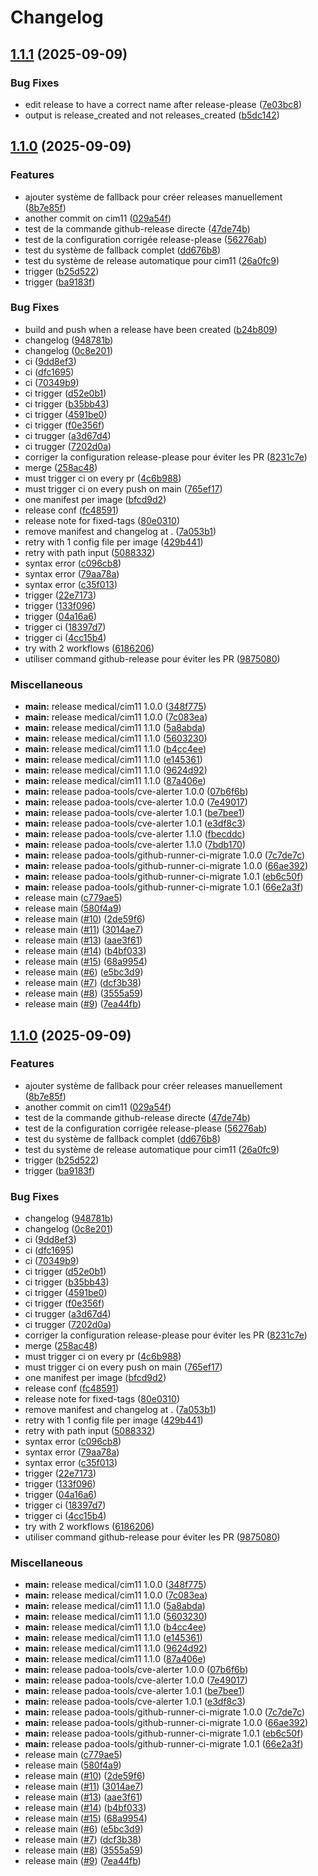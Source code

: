# Changelog

## [1.1.1](https://github.com/mathisDlmr/fff/compare/medical/cim11-v1.1.0...medical/cim11-v1.1.1) (2025-09-09)


### Bug Fixes

* edit release to have a correct name after release-please ([7e03bc8](https://github.com/mathisDlmr/fff/commit/7e03bc86f2bf529a1ae9a55aa86792d233a086cb))
* output is release_created and not releases_created ([b5dc142](https://github.com/mathisDlmr/fff/commit/b5dc142700428312c2d49940e3f7db1ef8d27b91))

## [1.1.0](https://github.com/mathisDlmr/fff/compare/medical/cim11-v1.0.0...medical/cim11-v1.1.0) (2025-09-09)


### Features

* ajouter système de fallback pour créer releases manuellement ([8b7e85f](https://github.com/mathisDlmr/fff/commit/8b7e85ff911fc89dca8b53dc1d77c9123021722e))
* another commit on cim11 ([029a54f](https://github.com/mathisDlmr/fff/commit/029a54ff388e5223c3e2e9ee6ba5962aa7ba13f5))
* test de la commande github-release directe ([47de74b](https://github.com/mathisDlmr/fff/commit/47de74b5eaf508b65f63008658e6946f502ff121))
* test de la configuration corrigée release-please ([56276ab](https://github.com/mathisDlmr/fff/commit/56276ab61ef2e7a3750ba67c04445d17d397db69))
* test du système de fallback complet ([dd676b8](https://github.com/mathisDlmr/fff/commit/dd676b80573f45140fc6371ed335f3f3f809b410))
* test du système de release automatique pour cim11 ([26a0fc9](https://github.com/mathisDlmr/fff/commit/26a0fc92eb3a364130b01fbd2c3b51379c1ece27))
* trigger ([b25d522](https://github.com/mathisDlmr/fff/commit/b25d522a6197b61757f7fc3300556e90a1935e5d))
* trigger ([ba9183f](https://github.com/mathisDlmr/fff/commit/ba9183fe13061d8b0683c28023422bae6510e902))


### Bug Fixes

* build and push when a release have been created ([b24b809](https://github.com/mathisDlmr/fff/commit/b24b809f75745bcf95c530d8e965cf7d5d12b023))
* changelog ([948781b](https://github.com/mathisDlmr/fff/commit/948781bcceb9c9c8a68ce3bbb6a50b2e38c9cca2))
* changelog ([0c8e201](https://github.com/mathisDlmr/fff/commit/0c8e20164f15a82a20d0fd37a2b7def89b573c04))
* ci ([9dd8ef3](https://github.com/mathisDlmr/fff/commit/9dd8ef3f19685d45b004cbd83cea3458434f4e8f))
* ci ([dfc1695](https://github.com/mathisDlmr/fff/commit/dfc1695da387239a665a9554d7147ddb09cfbc33))
* ci ([70349b9](https://github.com/mathisDlmr/fff/commit/70349b9b688c2ae497e33bf6adfb3ece9acd56ee))
* ci trigger ([d52e0b1](https://github.com/mathisDlmr/fff/commit/d52e0b1e340a292c08baa5cdf8e9eec2cac7d477))
* ci trigger ([b35bb43](https://github.com/mathisDlmr/fff/commit/b35bb439ce746708a483a2b488b256c394757138))
* ci trigger ([4591be0](https://github.com/mathisDlmr/fff/commit/4591be0f7e9c0b08ecfcab231653099f8092dd1b))
* ci trigger ([f0e356f](https://github.com/mathisDlmr/fff/commit/f0e356f59a126177415afa4ee2ac6ec8a35f96fb))
* ci trugger ([a3d67d4](https://github.com/mathisDlmr/fff/commit/a3d67d455d5260e1ad1b5482781a8599eb5a095b))
* ci trugger ([7202d0a](https://github.com/mathisDlmr/fff/commit/7202d0a814f69101cf6653baa2f127718a1d843c))
* corriger la configuration release-please pour éviter les PR ([8231c7e](https://github.com/mathisDlmr/fff/commit/8231c7e8bce33952537264cc6c21bc5ed9513d54))
* merge ([258ac48](https://github.com/mathisDlmr/fff/commit/258ac48b199e381d248e0310f78c54dc78f3385a))
* must trigger ci on every pr ([4c6b988](https://github.com/mathisDlmr/fff/commit/4c6b988510b51150ce03abaf98fa182e29850301))
* must trigger ci on every push on main ([765ef17](https://github.com/mathisDlmr/fff/commit/765ef17fadd1fb6a9e68dbebccf8a89e4e49659e))
* one manifest per image ([bfcd9d2](https://github.com/mathisDlmr/fff/commit/bfcd9d284ca0d4320828e3f3df0dc9cc7db02b77))
* release conf ([fc48591](https://github.com/mathisDlmr/fff/commit/fc48591c9af185c039e73f42b53879ac66306a4a))
* release note for fixed-tags ([80e0310](https://github.com/mathisDlmr/fff/commit/80e03100a9f5c6cd5cdaeb655e2ad10f2fd64d13))
* remove manifest and changelog at . ([7a053b1](https://github.com/mathisDlmr/fff/commit/7a053b165faaf9e9d6c63d076648350d3011dd8a))
* retry with 1 config file per image ([429b441](https://github.com/mathisDlmr/fff/commit/429b4412643409e477b91e1eabd2c28be3dfc012))
* retry with path input ([5088332](https://github.com/mathisDlmr/fff/commit/5088332334dc9b393ce822cecca49618b8c3a211))
* syntax error ([c096cb8](https://github.com/mathisDlmr/fff/commit/c096cb8e0ce5ef2e433fc0dcd2f2667945bc3a39))
* syntax error ([79aa78a](https://github.com/mathisDlmr/fff/commit/79aa78a85bea9e2571b112a6654e8ab2d5429b02))
* syntax error ([c35f013](https://github.com/mathisDlmr/fff/commit/c35f013dbc6834c031a8ec390e493ad929e4492e))
* trigger ([22e7173](https://github.com/mathisDlmr/fff/commit/22e717338dff226cf75f5a5c89c0f83767f38b50))
* trigger ([133f096](https://github.com/mathisDlmr/fff/commit/133f0969f7ebc1877c03c1d65a479eb6e323e862))
* trigger ([04a16a6](https://github.com/mathisDlmr/fff/commit/04a16a613bd2edab71b3186c139638522b957bea))
* trigger ci ([18397d7](https://github.com/mathisDlmr/fff/commit/18397d74d9491d43e3aa9ac0322109ef73948b7d))
* trigger ci ([4cc15b4](https://github.com/mathisDlmr/fff/commit/4cc15b4caa77a268c508ea39a670c159630bb1b6))
* try with 2 workflows ([6186206](https://github.com/mathisDlmr/fff/commit/6186206a6903102f1b7a806ed9bcd352c652a962))
* utiliser command github-release pour éviter les PR ([9875080](https://github.com/mathisDlmr/fff/commit/9875080ed400a5f694cc2aa33159dbe220902f71))


### Miscellaneous

* **main:** release medical/cim11 1.0.0 ([348f775](https://github.com/mathisDlmr/fff/commit/348f775c78276332e3ec9ff8169b7c906a6b1056))
* **main:** release medical/cim11 1.0.0 ([7c083ea](https://github.com/mathisDlmr/fff/commit/7c083eacd58bfd23b3e94eb449921a4031b4f5ed))
* **main:** release medical/cim11 1.1.0 ([5a8abda](https://github.com/mathisDlmr/fff/commit/5a8abdaf045a41be3c77082f2041d3e1fe2fd89d))
* **main:** release medical/cim11 1.1.0 ([5603230](https://github.com/mathisDlmr/fff/commit/56032304e66722d15651300295690ef016209b1e))
* **main:** release medical/cim11 1.1.0 ([b4cc4ee](https://github.com/mathisDlmr/fff/commit/b4cc4eec4b1557b736b0014b2350ca7e16007857))
* **main:** release medical/cim11 1.1.0 ([e145361](https://github.com/mathisDlmr/fff/commit/e14536188517acd7343a6fc6a2cd726ad32627e2))
* **main:** release medical/cim11 1.1.0 ([9624d92](https://github.com/mathisDlmr/fff/commit/9624d92bc0fea4fc68a79a1313b7aabb08369711))
* **main:** release medical/cim11 1.1.0 ([87a406e](https://github.com/mathisDlmr/fff/commit/87a406e88a8f0bcfedaa412ce09e1c735b801673))
* **main:** release padoa-tools/cve-alerter 1.0.0 ([07b6f6b](https://github.com/mathisDlmr/fff/commit/07b6f6bf6b794bbaefe258265958b423cbdd6637))
* **main:** release padoa-tools/cve-alerter 1.0.0 ([7e49017](https://github.com/mathisDlmr/fff/commit/7e49017524248ae82bc898323087f17960ac0a71))
* **main:** release padoa-tools/cve-alerter 1.0.1 ([be7bee1](https://github.com/mathisDlmr/fff/commit/be7bee1ef280c802629b5bb43b842779e7d42579))
* **main:** release padoa-tools/cve-alerter 1.0.1 ([e3df8c3](https://github.com/mathisDlmr/fff/commit/e3df8c335495024f22856860151b6dcd8f993d09))
* **main:** release padoa-tools/cve-alerter 1.1.0 ([fbecddc](https://github.com/mathisDlmr/fff/commit/fbecddc8fa6be0b048fdfbfab6f27cd8f3afa42e))
* **main:** release padoa-tools/cve-alerter 1.1.0 ([7bdb170](https://github.com/mathisDlmr/fff/commit/7bdb170cfc4ab1c7c75e93a29499b17eb27ee50f))
* **main:** release padoa-tools/github-runner-ci-migrate 1.0.0 ([7c7de7c](https://github.com/mathisDlmr/fff/commit/7c7de7cb2e23caf003a4be8c631b68ca0b198b6c))
* **main:** release padoa-tools/github-runner-ci-migrate 1.0.0 ([66ae392](https://github.com/mathisDlmr/fff/commit/66ae3927a3eed2e254c3758d8448f17de47f216b))
* **main:** release padoa-tools/github-runner-ci-migrate 1.0.1 ([eb6c50f](https://github.com/mathisDlmr/fff/commit/eb6c50f3575b6b822d8bdee6ee4d8aa4cc81e04d))
* **main:** release padoa-tools/github-runner-ci-migrate 1.0.1 ([66e2a3f](https://github.com/mathisDlmr/fff/commit/66e2a3f3620da847b42af53dd3f26191e564c1b0))
* release main ([c779ae5](https://github.com/mathisDlmr/fff/commit/c779ae5b4365aab4e4efab2a8bfe0b347aa8e59f))
* release main ([580f4a9](https://github.com/mathisDlmr/fff/commit/580f4a9d92eb34e384d77a6ad6d564e951d30267))
* release main ([#10](https://github.com/mathisDlmr/fff/issues/10)) ([2de59f6](https://github.com/mathisDlmr/fff/commit/2de59f6ec8cf9c8fc20ae8dde505f35237adb58a))
* release main ([#11](https://github.com/mathisDlmr/fff/issues/11)) ([3014ae7](https://github.com/mathisDlmr/fff/commit/3014ae749d1375767335ba599ed7530cecb74dde))
* release main ([#13](https://github.com/mathisDlmr/fff/issues/13)) ([aae3f61](https://github.com/mathisDlmr/fff/commit/aae3f61315888ce54d4c12c02438694bde2e97c9))
* release main ([#14](https://github.com/mathisDlmr/fff/issues/14)) ([b4bf033](https://github.com/mathisDlmr/fff/commit/b4bf033bf600c07fd7add4f1fd8b7ed9d5a5bdb1))
* release main ([#15](https://github.com/mathisDlmr/fff/issues/15)) ([68a9954](https://github.com/mathisDlmr/fff/commit/68a99542bb9f9e718c55e4e2c2e5f9866920ea42))
* release main ([#6](https://github.com/mathisDlmr/fff/issues/6)) ([e5bc3d9](https://github.com/mathisDlmr/fff/commit/e5bc3d950bbe88aa71e36833d32eb79c090cc3d6))
* release main ([#7](https://github.com/mathisDlmr/fff/issues/7)) ([dcf3b38](https://github.com/mathisDlmr/fff/commit/dcf3b3865a6dd980d6974c10a5cb941a9c179e9e))
* release main ([#8](https://github.com/mathisDlmr/fff/issues/8)) ([3555a59](https://github.com/mathisDlmr/fff/commit/3555a59d93dca91d24572bfa803f1ce3ff8873be))
* release main ([#9](https://github.com/mathisDlmr/fff/issues/9)) ([7ea44fb](https://github.com/mathisDlmr/fff/commit/7ea44fba1deb2e93f870d0882848cd1d0df4a0ea))

## [1.1.0](https://github.com/mathisDlmr/fff/compare/padoa-tools/cve-alerter-v1.0.0...padoa-tools/cve-alerter-v1.1.0) (2025-09-09)


### Features

* ajouter système de fallback pour créer releases manuellement ([8b7e85f](https://github.com/mathisDlmr/fff/commit/8b7e85ff911fc89dca8b53dc1d77c9123021722e))
* another commit on cim11 ([029a54f](https://github.com/mathisDlmr/fff/commit/029a54ff388e5223c3e2e9ee6ba5962aa7ba13f5))
* test de la commande github-release directe ([47de74b](https://github.com/mathisDlmr/fff/commit/47de74b5eaf508b65f63008658e6946f502ff121))
* test de la configuration corrigée release-please ([56276ab](https://github.com/mathisDlmr/fff/commit/56276ab61ef2e7a3750ba67c04445d17d397db69))
* test du système de fallback complet ([dd676b8](https://github.com/mathisDlmr/fff/commit/dd676b80573f45140fc6371ed335f3f3f809b410))
* test du système de release automatique pour cim11 ([26a0fc9](https://github.com/mathisDlmr/fff/commit/26a0fc92eb3a364130b01fbd2c3b51379c1ece27))
* trigger ([b25d522](https://github.com/mathisDlmr/fff/commit/b25d522a6197b61757f7fc3300556e90a1935e5d))
* trigger ([ba9183f](https://github.com/mathisDlmr/fff/commit/ba9183fe13061d8b0683c28023422bae6510e902))


### Bug Fixes

* changelog ([948781b](https://github.com/mathisDlmr/fff/commit/948781bcceb9c9c8a68ce3bbb6a50b2e38c9cca2))
* changelog ([0c8e201](https://github.com/mathisDlmr/fff/commit/0c8e20164f15a82a20d0fd37a2b7def89b573c04))
* ci ([9dd8ef3](https://github.com/mathisDlmr/fff/commit/9dd8ef3f19685d45b004cbd83cea3458434f4e8f))
* ci ([dfc1695](https://github.com/mathisDlmr/fff/commit/dfc1695da387239a665a9554d7147ddb09cfbc33))
* ci ([70349b9](https://github.com/mathisDlmr/fff/commit/70349b9b688c2ae497e33bf6adfb3ece9acd56ee))
* ci trigger ([d52e0b1](https://github.com/mathisDlmr/fff/commit/d52e0b1e340a292c08baa5cdf8e9eec2cac7d477))
* ci trigger ([b35bb43](https://github.com/mathisDlmr/fff/commit/b35bb439ce746708a483a2b488b256c394757138))
* ci trigger ([4591be0](https://github.com/mathisDlmr/fff/commit/4591be0f7e9c0b08ecfcab231653099f8092dd1b))
* ci trigger ([f0e356f](https://github.com/mathisDlmr/fff/commit/f0e356f59a126177415afa4ee2ac6ec8a35f96fb))
* ci trugger ([a3d67d4](https://github.com/mathisDlmr/fff/commit/a3d67d455d5260e1ad1b5482781a8599eb5a095b))
* ci trugger ([7202d0a](https://github.com/mathisDlmr/fff/commit/7202d0a814f69101cf6653baa2f127718a1d843c))
* corriger la configuration release-please pour éviter les PR ([8231c7e](https://github.com/mathisDlmr/fff/commit/8231c7e8bce33952537264cc6c21bc5ed9513d54))
* merge ([258ac48](https://github.com/mathisDlmr/fff/commit/258ac48b199e381d248e0310f78c54dc78f3385a))
* must trigger ci on every pr ([4c6b988](https://github.com/mathisDlmr/fff/commit/4c6b988510b51150ce03abaf98fa182e29850301))
* must trigger ci on every push on main ([765ef17](https://github.com/mathisDlmr/fff/commit/765ef17fadd1fb6a9e68dbebccf8a89e4e49659e))
* one manifest per image ([bfcd9d2](https://github.com/mathisDlmr/fff/commit/bfcd9d284ca0d4320828e3f3df0dc9cc7db02b77))
* release conf ([fc48591](https://github.com/mathisDlmr/fff/commit/fc48591c9af185c039e73f42b53879ac66306a4a))
* release note for fixed-tags ([80e0310](https://github.com/mathisDlmr/fff/commit/80e03100a9f5c6cd5cdaeb655e2ad10f2fd64d13))
* remove manifest and changelog at . ([7a053b1](https://github.com/mathisDlmr/fff/commit/7a053b165faaf9e9d6c63d076648350d3011dd8a))
* retry with 1 config file per image ([429b441](https://github.com/mathisDlmr/fff/commit/429b4412643409e477b91e1eabd2c28be3dfc012))
* retry with path input ([5088332](https://github.com/mathisDlmr/fff/commit/5088332334dc9b393ce822cecca49618b8c3a211))
* syntax error ([c096cb8](https://github.com/mathisDlmr/fff/commit/c096cb8e0ce5ef2e433fc0dcd2f2667945bc3a39))
* syntax error ([79aa78a](https://github.com/mathisDlmr/fff/commit/79aa78a85bea9e2571b112a6654e8ab2d5429b02))
* syntax error ([c35f013](https://github.com/mathisDlmr/fff/commit/c35f013dbc6834c031a8ec390e493ad929e4492e))
* trigger ([22e7173](https://github.com/mathisDlmr/fff/commit/22e717338dff226cf75f5a5c89c0f83767f38b50))
* trigger ([133f096](https://github.com/mathisDlmr/fff/commit/133f0969f7ebc1877c03c1d65a479eb6e323e862))
* trigger ([04a16a6](https://github.com/mathisDlmr/fff/commit/04a16a613bd2edab71b3186c139638522b957bea))
* trigger ci ([18397d7](https://github.com/mathisDlmr/fff/commit/18397d74d9491d43e3aa9ac0322109ef73948b7d))
* trigger ci ([4cc15b4](https://github.com/mathisDlmr/fff/commit/4cc15b4caa77a268c508ea39a670c159630bb1b6))
* try with 2 workflows ([6186206](https://github.com/mathisDlmr/fff/commit/6186206a6903102f1b7a806ed9bcd352c652a962))
* utiliser command github-release pour éviter les PR ([9875080](https://github.com/mathisDlmr/fff/commit/9875080ed400a5f694cc2aa33159dbe220902f71))


### Miscellaneous

* **main:** release medical/cim11 1.0.0 ([348f775](https://github.com/mathisDlmr/fff/commit/348f775c78276332e3ec9ff8169b7c906a6b1056))
* **main:** release medical/cim11 1.0.0 ([7c083ea](https://github.com/mathisDlmr/fff/commit/7c083eacd58bfd23b3e94eb449921a4031b4f5ed))
* **main:** release medical/cim11 1.1.0 ([5a8abda](https://github.com/mathisDlmr/fff/commit/5a8abdaf045a41be3c77082f2041d3e1fe2fd89d))
* **main:** release medical/cim11 1.1.0 ([5603230](https://github.com/mathisDlmr/fff/commit/56032304e66722d15651300295690ef016209b1e))
* **main:** release medical/cim11 1.1.0 ([b4cc4ee](https://github.com/mathisDlmr/fff/commit/b4cc4eec4b1557b736b0014b2350ca7e16007857))
* **main:** release medical/cim11 1.1.0 ([e145361](https://github.com/mathisDlmr/fff/commit/e14536188517acd7343a6fc6a2cd726ad32627e2))
* **main:** release medical/cim11 1.1.0 ([9624d92](https://github.com/mathisDlmr/fff/commit/9624d92bc0fea4fc68a79a1313b7aabb08369711))
* **main:** release medical/cim11 1.1.0 ([87a406e](https://github.com/mathisDlmr/fff/commit/87a406e88a8f0bcfedaa412ce09e1c735b801673))
* **main:** release padoa-tools/cve-alerter 1.0.0 ([07b6f6b](https://github.com/mathisDlmr/fff/commit/07b6f6bf6b794bbaefe258265958b423cbdd6637))
* **main:** release padoa-tools/cve-alerter 1.0.0 ([7e49017](https://github.com/mathisDlmr/fff/commit/7e49017524248ae82bc898323087f17960ac0a71))
* **main:** release padoa-tools/cve-alerter 1.0.1 ([be7bee1](https://github.com/mathisDlmr/fff/commit/be7bee1ef280c802629b5bb43b842779e7d42579))
* **main:** release padoa-tools/cve-alerter 1.0.1 ([e3df8c3](https://github.com/mathisDlmr/fff/commit/e3df8c335495024f22856860151b6dcd8f993d09))
* **main:** release padoa-tools/github-runner-ci-migrate 1.0.0 ([7c7de7c](https://github.com/mathisDlmr/fff/commit/7c7de7cb2e23caf003a4be8c631b68ca0b198b6c))
* **main:** release padoa-tools/github-runner-ci-migrate 1.0.0 ([66ae392](https://github.com/mathisDlmr/fff/commit/66ae3927a3eed2e254c3758d8448f17de47f216b))
* **main:** release padoa-tools/github-runner-ci-migrate 1.0.1 ([eb6c50f](https://github.com/mathisDlmr/fff/commit/eb6c50f3575b6b822d8bdee6ee4d8aa4cc81e04d))
* **main:** release padoa-tools/github-runner-ci-migrate 1.0.1 ([66e2a3f](https://github.com/mathisDlmr/fff/commit/66e2a3f3620da847b42af53dd3f26191e564c1b0))
* release main ([c779ae5](https://github.com/mathisDlmr/fff/commit/c779ae5b4365aab4e4efab2a8bfe0b347aa8e59f))
* release main ([580f4a9](https://github.com/mathisDlmr/fff/commit/580f4a9d92eb34e384d77a6ad6d564e951d30267))
* release main ([#10](https://github.com/mathisDlmr/fff/issues/10)) ([2de59f6](https://github.com/mathisDlmr/fff/commit/2de59f6ec8cf9c8fc20ae8dde505f35237adb58a))
* release main ([#11](https://github.com/mathisDlmr/fff/issues/11)) ([3014ae7](https://github.com/mathisDlmr/fff/commit/3014ae749d1375767335ba599ed7530cecb74dde))
* release main ([#13](https://github.com/mathisDlmr/fff/issues/13)) ([aae3f61](https://github.com/mathisDlmr/fff/commit/aae3f61315888ce54d4c12c02438694bde2e97c9))
* release main ([#14](https://github.com/mathisDlmr/fff/issues/14)) ([b4bf033](https://github.com/mathisDlmr/fff/commit/b4bf033bf600c07fd7add4f1fd8b7ed9d5a5bdb1))
* release main ([#15](https://github.com/mathisDlmr/fff/issues/15)) ([68a9954](https://github.com/mathisDlmr/fff/commit/68a99542bb9f9e718c55e4e2c2e5f9866920ea42))
* release main ([#6](https://github.com/mathisDlmr/fff/issues/6)) ([e5bc3d9](https://github.com/mathisDlmr/fff/commit/e5bc3d950bbe88aa71e36833d32eb79c090cc3d6))
* release main ([#7](https://github.com/mathisDlmr/fff/issues/7)) ([dcf3b38](https://github.com/mathisDlmr/fff/commit/dcf3b3865a6dd980d6974c10a5cb941a9c179e9e))
* release main ([#8](https://github.com/mathisDlmr/fff/issues/8)) ([3555a59](https://github.com/mathisDlmr/fff/commit/3555a59d93dca91d24572bfa803f1ce3ff8873be))
* release main ([#9](https://github.com/mathisDlmr/fff/issues/9)) ([7ea44fb](https://github.com/mathisDlmr/fff/commit/7ea44fba1deb2e93f870d0882848cd1d0df4a0ea))
